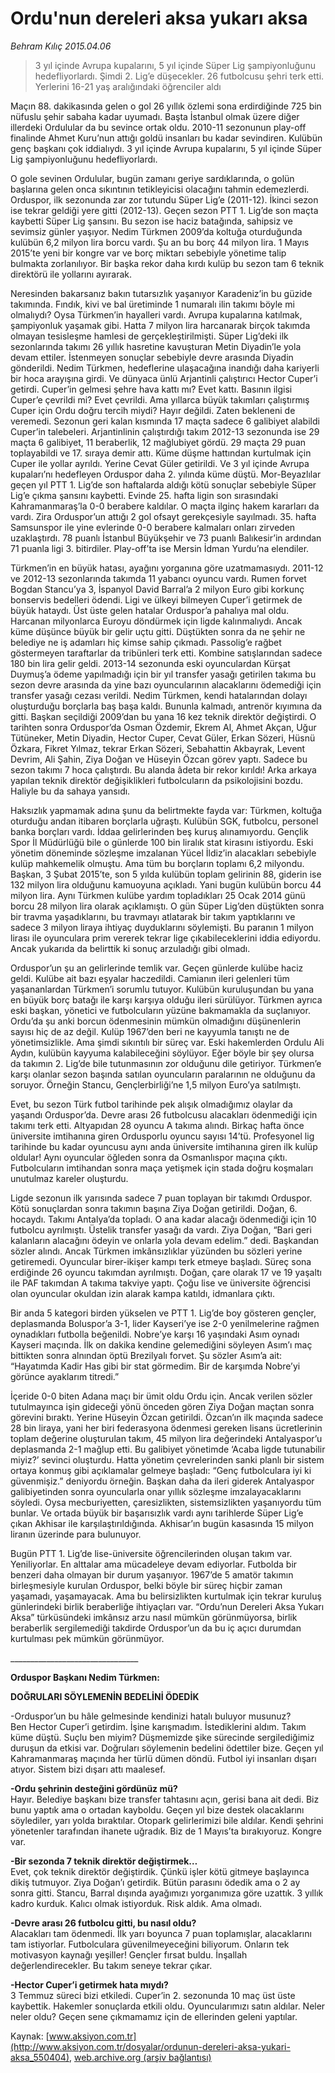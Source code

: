 # Ordu'nun dereleri aksa yukarı aksa

*Behram Kılıç 2015.04.06*

<div class="pNewsDetailMainContent" itemprop="articleBody">
 <blockquote>
  <p>
   3 yıl içinde Avrupa kupalarını, 5 yıl içinde Süper Lig şampiyonluğunu hedefliyorlardı. Şimdi 2. Lig’e düşecekler. 26 futbolcusu şehri terk etti. Yerlerini 16-21 yaş aralığındaki öğrenciler aldı
  </p>
 </blockquote>
 <p>
  Maçın 88. dakikasında gelen o gol 26 yıllık özlemi sona erdirdiğinde 725 bin nüfuslu şehir sabaha kadar uyumadı. Başta İstanbul olmak üzere diğer illerdeki Ordulular da bu sevince ortak oldu. 2010-11 sezonunun play-off finalinde Ahmet Kuru’nun attığı goldü insanları bu kadar sevindiren. Kulübün genç başkanı çok iddialıydı. 3 yıl içinde Avrupa kupalarını, 5 yıl içinde Süper Lig şampiyonluğunu hedefliyorlardı.
 </p>
 <p>
  O gole sevinen Ordulular, bugün zamanı geriye sardıklarında, o golün başlarına gelen onca sıkıntının tetikleyicisi olacağını tahmin edemezlerdi. Orduspor, ilk sezonunda zar zor tutundu Süper Lig’e (2011-12). İkinci sezon ise tekrar geldiği yere gitti (2012-13). Geçen sezon PTT 1. Lig’de son maçta kaybetti Süper Lig şansını. Bu sezon ise haciz batağında, sahipsiz ve sevimsiz günler yaşıyor. Nedim Türkmen 2009’da koltuğa oturduğunda kulübün 6,2 milyon lira borcu vardı. Şu an bu borç 44 milyon lira. 1 Mayıs 2015’te yeni bir kongre var ve borç miktarı sebebiyle yönetime talip bulmakta zorlanılıyor. Bir başka rekor daha kırdı kulüp bu sezon tam 6 teknik direktörü ile yollarını ayırarak.
 </p>
 <p>
  Neresinden bakarsanız bakın tutarsızlık yaşanıyor Karadeniz’in bu güzide takımında. Fındık, kivi ve bal üretiminde 1 numaralı ilin takımı böyle mi olmalıydı? Oysa Türkmen’in hayalleri vardı. Avrupa kupalarına katılmak, şampiyonluk yaşamak gibi. Hatta 7 milyon lira harcanarak birçok takımda olmayan tesisleşme hamlesi de gerçekleştirilmişti. Süper Lig’deki ilk sezonlarında takımı 26 yıllık hasretine kavuşturan Metin Diyadin’le yola devam ettiler. İstenmeyen sonuçlar sebebiyle devre arasında Diyadin gönderildi. Nedim Türkmen, hedeflerine ulaşacağına inandığı daha kariyerli bir hoca arayışına girdi. Ve dünyaca ünlü Arjantinli çalıştırıcı Hector Cuper’i getirdi. Cuper’in gelmesi şehre hava kattı mı? Evet kattı. Basının ilgisi Cuper’e çevrildi mi? Evet çevrildi. Ama yıllarca büyük takımları çalıştırmış Cuper için Ordu doğru tercih miydi? Hayır değildi. Zaten bekleneni de veremedi. Sezonun geri kalan kısmında 17 maçta sadece 6 galibiyet alabildi Cuper’in talebeleri. Arjantinlinin çalıştırdığı takım 2012-13 sezonunda ise 29 maçta 6 galibiyet, 11 beraberlik, 12 mağlubiyet gördü. 29 maçta 29 puan toplayabildi ve 17. sıraya demir attı. Küme düşme hattından kurtulmak için Cuper ile yollar ayrıldı. Yerine Cevat Güler getirildi. Ve 3 yıl içinde Avrupa kupaları’nı hedefleyen Orduspor daha 2. yılında küme düştü. Mor-Beyazlılar geçen yıl PTT 1. Lig’de son haftalarda aldığı kötü sonuçlar sebebiyle Süper Lig’e çıkma şansını kaybetti. Evinde 25. hafta ligin son sırasındaki Kahramanmaraş’la 0-0 berabere kaldılar. O maçta ilginç hakem kararları da vardı. Zira Orduspor’un attığı 2 gol ofsayt gerekçesiyle sayılmadı. 35. hafta Samsunspor ile yine evlerinde 0-0 berabere kalmaları onları zirveden uzaklaştırdı. 78 puanlı İstanbul Büyükşehir ve 73 puanlı Balıkesir’in ardından 71 puanla ligi 3. bitirdiler. Play-off’ta ise Mersin İdman Yurdu’na elendiler.
 </p>
 <p>
  Türkmen’in en büyük hatası, ayağını yorganına göre uzatmamasıydı. 2011-12 ve 2012-13 sezonlarında takımda 11 yabancı oyuncu vardı. Rumen forvet Bogdan Stancu’ya 3, İspanyol David Barral’a 2 milyon Euro gibi korkunç bonservis bedelleri ödendi. Ligi ve ülkeyi bilmeyen Cuper’i getirmek de büyük hataydı. Üst üste gelen hatalar Orduspor’a pahalıya mal oldu. Harcanan milyonlarca Euroyu döndürmek için ligde kalınmalıydı. Ancak küme düşünce büyük bir gelir uçtu gitti. Düştükten sonra da ne şehir ne belediye ne iş adamları hiç kimse sahip çıkmadı. Passolig’e rağbet göstermeyen taraftarlar da tribünleri terk etti. Kombine satışlarından sadece 180 bin lira gelir geldi. 2013-14 sezonunda eski oyunculardan Kürşat Duymuş’a ödeme yapılmadığı için bir yıl transfer yasağı getirilen takıma bu sezon devre arasında da yine bazı oyuncularının alacaklarını ödemediği için transfer yasağı cezası verildi. Nedim Türkmen, kendi hatalarından dolayı oluşturduğu borçlarla baş başa kaldı. Bununla kalmadı, antrenör kıyımına da gitti. Başkan seçildiği 2009’dan bu yana 16 kez teknik direktör değiştirdi. O tarihten sonra Orduspor’da Osman Özdemir, Ekrem Al, Ahmet Akçan, Uğur Tütüneker, Metin Diyadin, Hector Cuper, Cevat Güler, Erkan Sözeri, Hüsnü Özkara, Fikret Yılmaz, tekrar Erkan Sözeri, Sebahattin Akbayrak, Levent Devrim, Ali Şahin, Ziya Doğan ve Hüseyin Özcan görev yaptı. Sadece bu sezon takımı 7 hoca çalıştırdı. Bu alanda âdeta bir rekor kırıldı! Arka arkaya yapılan teknik direktör değişiklikleri futbolcuların da psikolojisini bozdu. Haliyle bu da sahaya yansıdı.
 </p>
 <p>
  Haksızlık yapmamak adına şunu da belirtmekte fayda var: Türkmen, koltuğa oturduğu andan itibaren borçlarla uğraştı. Kulübün SGK, futbolcu, personel banka borçları vardı. İddaa gelirlerinden beş kuruş alınamıyordu. Gençlik Spor İl Müdürlüğü bile o günlerde 100 bin liralık stat kirasını istiyordu. Eski yönetim döneminde sözleşme imzalanan Yücel İldiz’in alacakları sebebiyle kulüp mahkemelik olmuştu. Ama tüm bu borçların toplamı 6,2 milyondu. Başkan, 3 Şubat 2015’te, son 5 yılda kulübün toplam gelirinin 88, giderin ise 132 milyon lira olduğunu kamuoyuna açıkladı. Yani bugün kulübün borcu 44 milyon lira. Aynı Türkmen kulübe yardım topladıkları 25 Ocak 2014 günü borcu 28 milyon lira olarak açıklamıştı. O gün Süper Lig’den düştükten sonra bir travma yaşadıklarını, bu travmayı atlatarak bir takım yaptıklarını ve sadece 3 milyon liraya ihtiyaç duyduklarını söylemişti. Bu paranın 1 milyon lirası ile oyunculara prim vererek tekrar lige çıkabileceklerini iddia ediyordu. Ancak yukarıda da belirttik ki sonuç arzuladığı gibi olmadı.
 </p>
 <p>
  Orduspor’un şu an gelirlerinde temlik var. Geçen günlerde kulübe haciz geldi. Kulübe ait bazı eşyalar haczedildi. Camianın ileri gelenleri tüm yaşananlardan Türkmen’i sorumlu tutuyor. Kulübün kuruluşundan bu yana en büyük borç batağı ile karşı karşıya olduğu ileri sürülüyor. Türkmen ayrıca eski başkan, yönetici ve futbolcuların yüzüne bakmamakla da suçlanıyor. Ordu’da şu anki borcun ödenmesinin mümkün olmadığını düşünenlerin sayısı hiç de az değil. Kulüp 1967’den beri ne kayyumla tanıştı ne de yönetimsizlikle. Ama şimdi sıkıntılı bir süreç var. Eski hakemlerden Ordulu Ali Aydın, kulübün kayyuma kalabileceğini söylüyor. Eğer böyle bir şey olursa da takımın 2. Lig’de bile tutunmasının zor olduğunu dile getiriyor. Türkmen’e karşı olanlar sezon başında satılan oyuncuların paralarının ne olduğunu da soruyor. Örneğin Stancu, Gençlerbirliği’ne 1,5 milyon Euro’ya satılmıştı.
 </p>
 <p>
  Evet, bu sezon Türk futbol tarihinde pek alışık olmadığımız olaylar da yaşandı Orduspor’da. Devre arası 26 futbolcusu alacakları ödenmediği için takımı terk etti. Altyapıdan 28 oyuncu A takıma alındı. Birkaç hafta önce üniversite imtihanına giren Ordusporlu oyuncu sayısı 14’tü. Profesyonel lig tarihinde bu kadar oyuncusu aynı anda üniversite imtihanına giren ilk kulüp oldular! Aynı oyuncular öğleden sonra da Osmanlıspor maçına çıktı. Futbolcuların imtihandan sonra maça yetişmek için stada doğru koşmaları unutulmaz kareler oluşturdu.
 </p>
 <p>
  Ligde sezonun ilk yarısında sadece 7 puan toplayan bir takımdı Orduspor. Kötü sonuçlardan sonra takımın başına Ziya Doğan getirildi. Doğan, 6. hocaydı. Takımı Antalya’da topladı. O ana kadar alacağı ödenmediği için 10 futbolcu ayrılmıştı. Üstelik transfer yasağı da vardı. Ziya Doğan, “Bari geri kalanların alacağını ödeyin ve onlarla yola devam edelim.” dedi. Başkandan sözler alındı. Ancak Türkmen imkânsızlıklar yüzünden bu sözleri yerine getiremedi. Oyuncular birer-ikişer kampı terk etmeye başladı. Süreç sona erdiğinde 26 oyuncu takımdan ayrılmıştı. Doğan, çare olarak 17 ve 19 yaşaltı ile PAF takımdan A takıma takviye yaptı. Çoğu lise ve üniversite öğrencisi olan oyuncular okuldan izin alarak kampa katıldı, idmanlara çıktı.
 </p>
 <p>
  Bir anda 5 kategori birden yükselen ve PTT 1. Lig’de boy gösteren gençler, deplasmanda Boluspor’a 3-1, lider Kayseri’ye ise 2-0 yenilmelerine rağmen oynadıkları futbolla beğenildi. Nobre’ye karşı 16 yaşındaki Asım oynadı Kayseri maçında. İlk on dakika kendine gelemediğini söyleyen Asım’ı maç bittikten sonra alnından öptü Brezilyalı forvet. Şu sözler Asım’a ait: “Hayatımda Kadir Has gibi bir stat görmedim. Bir de karşımda Nobre’yi görünce ayaklarım titredi.”
 </p>
 <p>
  İçeride 0-0 biten Adana maçı bir ümit oldu Ordu için. Ancak verilen sözler tutulmayınca işin gideceği yönü önceden gören Ziya Doğan maçtan sonra görevini bıraktı. Yerine Hüseyin Özcan getirildi. Özcan’ın ilk maçında sadece 28 bin liraya, yani her biri federasyona ödenmesi gereken lisans ücretlerinin toplam değerine oluşturulan takım, 45 milyon lira değerindeki Antalyaspor’u deplasmanda 2-1 mağlup etti. Bu galibiyet yönetimde ‘Acaba ligde tutunabilir miyiz?’ sevinci oluşturdu. Hatta yönetim çevrelerinden sanki planlı bir sistem ortaya konmuş gibi açıklamalar gelmeye başladı: “Genç futbolculara iyi ki güvenmişiz.” deniyordu örneğin. Başkan daha da ileri giderek Antalyaspor galibiyetinden sonra oyuncularla onar yıllık sözleşme imzalayacaklarını söyledi. Oysa mecburiyetten, çaresizlikten, sistemsizlikten yaşanıyordu tüm bunlar. Ve ortada büyük bir başarısızlık vardı aynı tarihlerde Süper Lig’e çıkan Akhisar ile karşılaştırıldığında. Akhisar’ın bugün kasasında 15 milyon liranın üzerinde para bulunuyor.
 </p>
 <p>
  Bugün PTT 1. Lig’de lise-üniversite öğrencilerinden oluşan takım var. Yeniliyorlar. En alttalar ama mücadeleye devam ediyorlar. Futbolda bir benzeri daha olmayan bir durum yaşanıyor. 1967’de 5 amatör takımın birleşmesiyle kurulan Orduspor, belki böyle bir süreç hiçbir zaman yaşamadı, yaşamayacak. Ama bu belirsizlikten kurtulmak için tekrar kuruluş günlerindeki birlik beraberliğe ihtiyaçları var. “Ordu’nun Dereleri Aksa Yukarı Aksa” türküsündeki imkânsız arzu nasıl mümkün görünmüyorsa, birlik beraberlik sergilemediği takdirde Orduspor’un da bu iç açıcı durumdan kurtulması pek mümkün görünmüyor.
 </p>
 <p>
  ________________________________
 </p>
 <p>
  <strong>
   Orduspor Başkanı Nedim Türkmen:
  </strong>
 </p>
 <p>
  <strong>
   DOĞRULARI SÖYLEMENİN BEDELİNİ ÖDEDİK
  </strong>
 </p>
 <p>
  -Orduspor’un bu hâle gelmesinde kendinizi hatalı buluyor musunuz?
  <br>
   Ben Hector Cuper’i getirdim. İşine karışmadım. İstediklerini aldım. Takım küme düştü. Suçlu ben miyim? Düşmemizde şike sürecinde sergilediğimiz duruşun da etkisi var. Doğruları söylemenin bedelini ödettiler bize. Geçen yıl Kahramanmaraş maçında her türlü dümen döndü. Futbol iyi insanları dışarı atıyor. Sistem bizi dışarı attı maalesef.
  </br>
 </p>
 <p>
  <strong>
   -Ordu şehrinin desteğini gördünüz mü?
  </strong>
  <br>
   Hayır. Belediye başkanı bize transfer tahtasını açın, gerisi bana ait dedi. Biz bunu yaptık ama o ortadan kayboldu. Geçen yıl bize destek olacaklarını söylediler, yarı yolda bıraktılar. Otopark gelirlerimizi bile aldılar. Kendi şehrini yönetenler tarafından ihanete uğradık. Biz de 1 Mayıs’ta bırakıyoruz. Kongre var.
  </br>
 </p>
 <p>
  <strong>
   -Bir sezonda 7 teknik direktör değiştirmek…
  </strong>
  <br>
   Evet, çok teknik direktör değiştirdik. Çünkü işler kötü gitmeye başlayınca dikiş tutmuyor. Ziya Doğan’ı getirdik. Bütün parasını ödedik ama o 2 ay sonra gitti. Stancu, Barral dışında ayağımızı yorganımıza göre uzattık. 3 yıllık kadro kurduk. Kalıcı olmak istiyorduk. Risk aldık. Ama olmadı.
  </br>
 </p>
 <p>
  <strong>
   -Devre arası 26 futbolcu gitti, bu nasıl oldu?
  </strong>
  <br>
   Alacakları tam ödenmedi. İlk yarı boyunca 7 puan toplamışlar, alacaklarını tam istiyorlar. Futbolculara güvenilmeyeceğini biliyorum. Onların tek motivasyon kaynağı yeşiller! Gençler fırsat buldu. İnşallah değerlendirecekler. Bu takım seneye tekrar çıkar.
  </br>
 </p>
 <p>
  <strong>
   -Hector Cuper’i getirmek hata mıydı?
  </strong>
  <br/>
  3 Temmuz süreci bizi etkiledi. Cuper’in 2. sezonunda 10 maç üst üste kaybettik. Hakemler sonuçlarda etkili oldu. Oyuncularımızı satın aldılar. Neler neler oldu? Geçen sene çıkmamamız için de ellerinden geleni yaptılar.
 </p>
</div>


Kaynak: [www.aksiyon.com.tr](http://www.aksiyon.com.tr/dosyalar/ordunun-dereleri-aksa-yukari-aksa_550404), [web.archive.org (arşiv bağlantısı)](http://web.archive.org/web/20150707155446/http://www.aksiyon.com.tr/dosyalar/ordunun-dereleri-aksa-yukari-aksa_550404)
